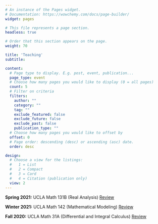 ```yaml
---
# An instance of the Pages widget.
# Documentation: https://wowchemy.com/docs/page-builder/
widget: pages

# This file represents a page section.
headless: true

# Order that this section appears on the page.
weight: 70

title: 'Teaching'
subtitle:

content:
  # Page type to display. E.g. post, event, publication...
  page_type: event
  # Choose how many pages you would like to display (0 = all pages)
  count: 5
  # Filter on criteria
  filters:
    author: ""
    category: ""
    tag: ""
    exclude_featured: false
    exclude_future: false
    exclude_past: false
    publication_type: ""
  # Choose how many pages you would like to offset by
  offset: 0
  # Page order: descending (desc) or ascending (asc) date.
  order: desc

design:
  # Choose a view for the listings:
  #   1 = List
  #   2 = Compact
  #   3 = Card
  #   4 = Citation (publication only)
  view: 2
---
```


**Spring 2021:** UCLA Math 131B  (Real Analysis)  [Review](https://www.math.ucla.edu/~rchu/131B_S21_Review.pdf)

**Winter 2021:** UCLA Math 142  (Mathematical Modeling) [Review](https://www.math.ucla.edu/~rchu/142_W21_Review.pdf)

**Fall 2020:** UCLA Math 31A (Differential and Integral Calculus) [Review](https://www.math.ucla.edu/~rchu/31A_F20_Review.pdf)
